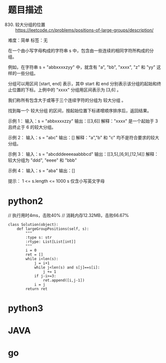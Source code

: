 # 题目描述

830. 较大分组的位置  
https://leetcode.cn/problems/positions-of-large-groups/description/  

难度：简单
标签：无

在一个由小写字母构成的字符串 s 中，包含由一些连续的相同字符所构成的分组。

例如，在字符串 s = "abbxxxxzyy" 中，就含有 "a", "bb", "xxxx", "z" 和 "yy" 这样的一些分组。

分组可以用区间 [start, end] 表示，其中 start 和 end 分别表示该分组的起始和终止位置的下标。上例中的 "xxxx" 分组用区间表示为 [3,6] 。

我们称所有包含大于或等于三个连续字符的分组为 较大分组 。

找到每一个 较大分组 的区间，按起始位置下标递增顺序排序后，返回结果。

示例 1：
输入：s = "abbxxxxzzy"
输出：[[3,6]]
解释："xxxx" 是一个起始于 3 且终止于 6 的较大分组。

示例 2：
输入：s = "abc"
输出：[]
解释："a","b" 和 "c" 均不是符合要求的较大分组。

示例 3：
输入：s = "abcdddeeeeaabbbcd"
输出：[[3,5],[6,9],[12,14]]
解释：较大分组为 "ddd", "eeee" 和 "bbb"

示例 4：
输入：s = "aba"
输出：[]

提示：
1 <= s.length <= 1000
s 仅含小写英文字母

# python2

// 执行用时4ms，击败40%
// 消耗内存12.32MB，击败66.67%
```
class Solution(object):
    def largeGroupPositions(self, s):
        """
        :type s: str
        :rtype: List[List[int]]
        """
        i = 0
        ret = []
        while i<len(s):
            j = i+1
            while j<len(s) and s[j]==s[i]:
                j += 1
            if j-i>=3:
                ret.append([i,j-1])
            i = j
        return ret
```

# python3 

# JAVA

# go
